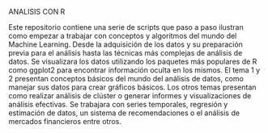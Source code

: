 ANALISIS CON R

 Este repositorio contiene una serie de scripts que paso a paso ilustran como empezar a trabajar con conceptos y 
 algoritmos del mundo del Machine Learning. 
Desde la adquisición de los datos y su preparación previa para el análisis hasta las técnicas más complejas de análisis de datos.
Se visualizara los datos utilizando los paquetes más populares de R como ggplot2 para encontrar información oculta en los mismos. 
El tema 1 y 2 presentan conceptos básicos del mundo del análisis de datos, como manejar sus datos para crear gráficos básicos. 
Los otros temas presentan como realizar análisis de clúster o generar informes y visualizaciones de análisis efectivas. 
Se trabajara con series temporales, regresión y estimación de datos, un sistema de recomendaciones o el análisis de mercados financieros 
entre otros.
